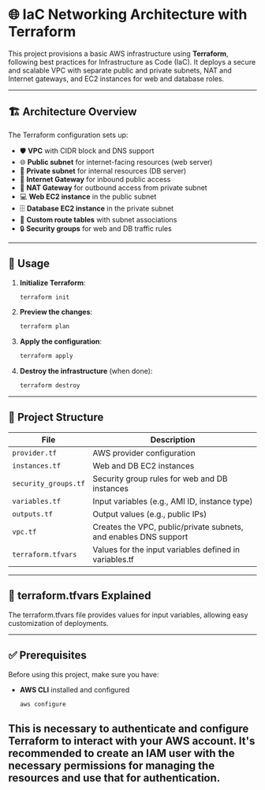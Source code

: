 # 🌐 IaC Networking Architecture with Terraform

This project provisions a basic AWS infrastructure using **Terraform**, following best practices for Infrastructure as Code (IaC). It deploys a secure and scalable VPC with separate public and private subnets, NAT and Internet gateways, and EC2 instances for web and database roles.

---

## 🏗️ Architecture Overview

The Terraform configuration sets up:

- 🛡️ **VPC** with CIDR block and DNS support
- 🌐 **Public subnet** for internet-facing resources (web server)
- 🔐 **Private subnet** for internal resources (DB server)
- 🚪 **Internet Gateway** for inbound public access
- 🌉 **NAT Gateway** for outbound access from private subnet
- 💻 **Web EC2 instance** in the public subnet
- 🗄️ **Database EC2 instance** in the private subnet
- 🧭 **Custom route tables** with subnet associations
- 🔒 **Security groups** for web and DB traffic rules

---

## 🚀 Usage
1. **Initialize Terraform**:
   ```bash
   terraform init
   ```

2. **Preview the changes**:
   ```bash
   terraform plan
   ```

3. **Apply the configuration**:
   ```bash
   terraform apply
   ```

4. **Destroy the infrastructure** (when done):
   ```bash
   terraform destroy
   ```

---
## 📁 Project Structure

| File              | Description                                                 |
|-------------------|-------------------------------------------------------------|
| `provider.tf`     | AWS provider configuration                                  |
| `instances.tf`    | Web and DB EC2 instances                                    |
| `security_groups.tf` |	Security group rules for web and DB instances          |
| `variables.tf`    | Input variables (e.g., AMI ID, instance type)               |
| `outputs.tf`      | Output values (e.g., public IPs)                            |
| `vpc.tf`     | Creates the VPC, public/private subnets, and enables DNS support |
| `terraform.tfvars`     | Values for the input variables defined in variables.tf |


---
## 📄 terraform.tfvars Explained
The terraform.tfvars file provides values for input variables, allowing easy customization of deployments.

---

## ✅ Prerequisites

Before using this project, make sure you have:

- **AWS CLI** installed and configured
  ```bash
  aws configure

This is necessary to authenticate and configure Terraform to interact with your AWS account. It's recommended to create an IAM user with the necessary permissions for managing the resources and use that for authentication.
---
